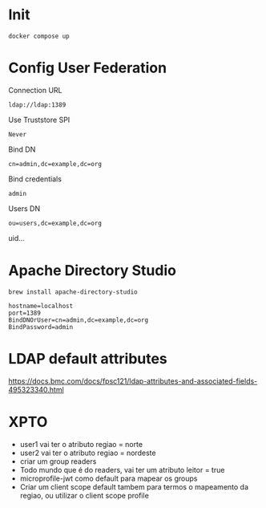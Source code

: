 # Init

```
docker compose up
```

# Config User Federation

Connection URL
```
ldap://ldap:1389
```

Use Truststore SPI 
```
Never
```

Bind DN
```
cn=admin,dc=example,dc=org
```

Bind credentials
```
admin
```

Users DN
```
ou=users,dc=example,dc=org
```

uid...



# Apache Directory Studio

```
brew install apache-directory-studio
```

```
hostname=localhost
port=1389
BindDNOrUser=cn=admin,dc=example,dc=org
BindPassword=admin
```

# LDAP default attributes

https://docs.bmc.com/docs/fpsc121/ldap-attributes-and-associated-fields-495323340.html

# XPTO
- user1 vai ter o atributo regiao = norte
- user2 vai ter o atributo regiao = nordeste
- criar um group readers
- Todo mundo que é do readers, vai ter um atributo leitor = true
- microprofile-jwt como default para mapear os groups
- Criar um client scope default tambem para termos o mapeamento da regiao, ou utilizar o client scope profile